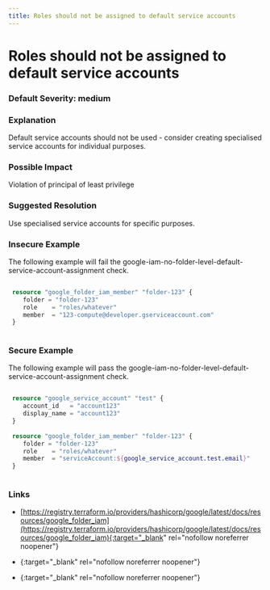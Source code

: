 ```yaml
---
title: Roles should not be assigned to default service accounts
---
```


# Roles should not be assigned to default service accounts

### Default Severity: <span class="severity medium">medium</span>

### Explanation

Default service accounts should not be used - consider creating specialised service accounts for individual purposes.

### Possible Impact
Violation of principal of least privilege

### Suggested Resolution
Use specialised service accounts for specific purposes.


### Insecure Example

The following example will fail the google-iam-no-folder-level-default-service-account-assignment check.
```terraform

 resource "google_folder_iam_member" "folder-123" {
 	folder = "folder-123"
 	role    = "roles/whatever"
 	member  = "123-compute@developer.gserviceaccount.com"
 }
 
```



### Secure Example

The following example will pass the google-iam-no-folder-level-default-service-account-assignment check.
```terraform

 resource "google_service_account" "test" {
 	account_id   = "account123"
 	display_name = "account123"
 }
 			  
 resource "google_folder_iam_member" "folder-123" {
 	folder = "folder-123"
 	role    = "roles/whatever"
 	member  = "serviceAccount:${google_service_account.test.email}"
 }
 
```



### Links


- [https://registry.terraform.io/providers/hashicorp/google/latest/docs/resources/google_folder_iam](https://registry.terraform.io/providers/hashicorp/google/latest/docs/resources/google_folder_iam){:target="_blank" rel="nofollow noreferrer noopener"}

- [](){:target="_blank" rel="nofollow noreferrer noopener"}

- [](){:target="_blank" rel="nofollow noreferrer noopener"}



